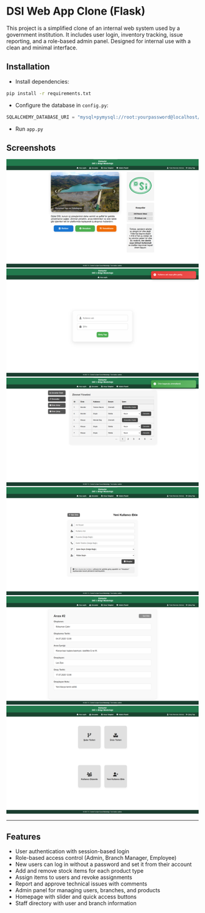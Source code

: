 # DSI Web App Clone (Flask)

This project is a simplified clone of an internal web system used by a government institution. It includes user login, inventory tracking, issue reporting, and a role-based admin panel. Designed for internal use with a clean and minimal interface.


## Installation

- Install dependencies:

```bash
pip install -r requirements.txt
```

- Configure the database in `config.py`:

```python
SQLALCHEMY_DATABASE_URI = "mysql+pymysql://root:yourpassword@localhost/dsi_clone"
```

- Run `app.py`

## Screenshots

![ScreenShot](/screenshots/ss1.png)
![ScreenShot](/screenshots/ss2.png)
![ScreenShot](/screenshots/ss3.png)
![ScreenShot](/screenshots/ss4.png)
![ScreenShot](/screenshots/ss5.png)
![ScreenShot](/screenshots/ss6.png)

---

## Features

- User authentication with session-based login
- Role-based access control (Admin, Branch Manager, Employee)
- New users can log in without a password and set it from their account
- Add and remove stock items for each product type
- Assign items to users and revoke assignments
- Report and approve technical issues with comments
- Admin panel for managing users, branches, and products
- Homepage with slider and quick access buttons
- Staff directory with user and branch information